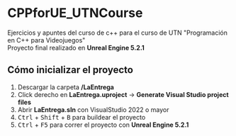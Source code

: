 # CPPforUE_UTNCourse
Ejercicios y apuntes del curso de c++ para el curso de UTN "Programación en C++ para Videojuegos"</br>
Proyecto final realizado en **Unreal Engine 5.2.1**</br>

## Cómo inicializar el proyecto
1. Descargar la carpeta **/LaEntrega**</br>
2. Click derecho en **LaEntrega.uproject** -> **Generate Visual Studio project files**</br>
3. Abrir **LaEntrega.sln** con VisualStudio 2022 o mayor</br>
4. <kbd>Ctrl</kbd> + <kbd>Shift</kbd> + <kbd>B</kbd> para buildear el proyecto</br>
5. <kbd>Ctrl</kbd> + <kbd>F5</kbd> para correr el proyecto con **Unreal Engine 5.2.1**</br>
